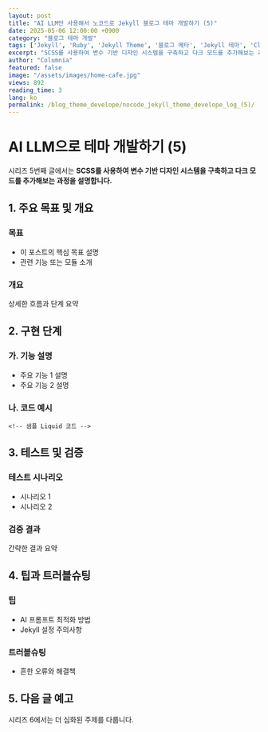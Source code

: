 ```yaml
---
layout: post
title: "AI LLM만 사용해서 노코드로 Jekyll 블로그 테마 개발하기 (5)"
date: 2025-05-06 12:00:00 +0900
category: "블로그 테마 개발"
tags: ['Jekyll', 'Ruby', 'Jekyll Theme', '블로그 메타', 'Jekyll 테마', 'Claude 4 Sonnet']
excerpt: "SCSS를 사용하여 변수 기반 디자인 시스템을 구축하고 다크 모드를 추가해보는 과정을 설명합니다."
author: "Columnia"
featured: false
image: "/assets/images/home-cafe.jpg"
views: 892
reading_time: 3
lang: ko
permalink: /blog_theme_develope/nocode_jekyll_theme_develope_log_(5)/
---
```


# AI LLM으로 테마 개발하기 (5)

시리즈 5번째 글에서는 **SCSS를 사용하여 변수 기반 디자인 시스템을 구축하고 다크 모드를 추가해보는 과정을 설명합니다.**

## 1. 주요 목표 및 개요

### 목표
- 이 포스트의 핵심 목표 설명
- 관련 기능 또는 모듈 소개

### 개요
상세한 흐름과 단계 요약

## 2. 구현 단계

### 가. 기능 설명
- 주요 기능 1 설명
- 주요 기능 2 설명

### 나. 코드 예시
```liquid
<!-- 샘플 Liquid 코드 -->
```

## 3. 테스트 및 검증

### 테스트 시나리오
- 시나리오 1
- 시나리오 2

### 검증 결과
간략한 결과 요약

## 4. 팁과 트러블슈팅

### 팁
- AI 프롬프트 최적화 방법
- Jekyll 설정 주의사항

### 트러블슈팅
- 흔한 오류와 해결책

## 5. 다음 글 예고

시리즈 6에서는 더 심화된 주제를 다룹니다.
